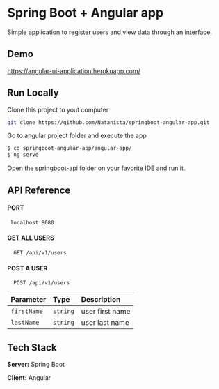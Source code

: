 
# Spring Boot + Angular app

Simple application to register users and view data through an interface.
## Demo

https://angular-ui-application.herokuapp.com/
## Run Locally

Clone this project to yout computer 
```bash 
git clone https://github.com/Natanista/springboot-angular-app.git
```

Go to angular project folder and execute the app
```bash 
$ cd springboot-angular-app/angular-app/ 
$ ng serve
```

Open the springboot-api folder on your favorite IDE and run it.





## API Reference

#### PORT
```PORT
 localhost:8080
```
#### GET ALL USERS
```http
  GET /api/v1/users
```

#### POST A USER

```http
  POST /api/v1/users
```

| Parameter | Type     | Description                |
| :-------- | :------- | :------------------------- |
| `firstName` | `string` | user first name |
| `lastName` | `string` | user last name |







## Tech Stack


**Server:**  Spring Boot 

**Client:** Angular
